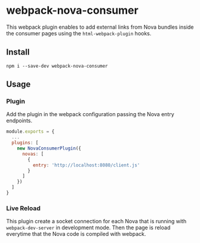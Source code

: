 # webpack-nova-consumer

This webpack plugin enables to add external links from Nova bundles inside the consumer pages using the `html-webpack-plugin` hooks.


## Install

```shell
npm i --save-dev webpack-nova-consumer
```

## Usage

### Plugin
Add the plugin in the webpack configuration passing the Nova entry endpoints.

```js
module.exports = {
  ...
  plugins: [
    new NovaConsumerPlugin({
      novas: [
        {
          entry: 'http://localhost:8080/client.js'
        }
      ]
    })
  ]
}
```

### Live Reload

This plugin create a socket connection for each Nova that is running with `webpack-dev-server` in development mode. Then the page is reload everytime that the Nova code is compiled with webpack. 

